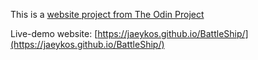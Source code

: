 This is a [website project from The Odin Project](https://www.theodinproject.com/lessons/node-path-javascript-battleship)

Live-demo website: [https://jaeykos.github.io/BattleShip/](https://jaeykos.github.io/BattleShip/) 
